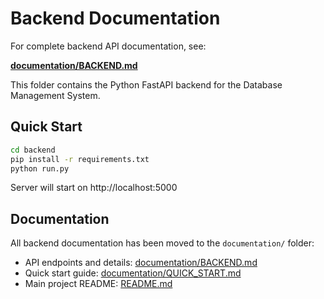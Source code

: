 # Backend Documentation

For complete backend API documentation, see:

**[documentation/BACKEND.md](../documentation/BACKEND.md)**

This folder contains the Python FastAPI backend for the Database Management System.

## Quick Start

```bash
cd backend
pip install -r requirements.txt
python run.py
```

Server will start on http://localhost:5000

## Documentation

All backend documentation has been moved to the `documentation/` folder:
- API endpoints and details: [documentation/BACKEND.md](../documentation/BACKEND.md)
- Quick start guide: [documentation/QUICK_START.md](../documentation/QUICK_START.md)
- Main project README: [README.md](../README.md)

